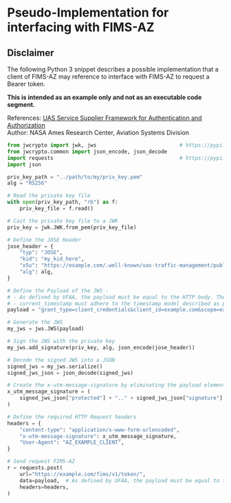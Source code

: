 # Pseudo-Implementation for interfacing with FIMS-AZ

## Disclaimer
The following Python 3 snippet describes a possible implementation that a client of FIMS-AZ may reference to interface with FIMS-AZ to request a Bearer token.

__This is intended as an example only and not as an executable code segment.__

References: [UAS Service Supplier Framework for Authentication and Authorization](https://utm.arc.nasa.gov/docs/2019-UTM_Framework-NASA-TM220364.pdf)  
Author: NASA Ames Research Center, Aviation Systems Division

```python
from jwcrypto import jwk, jws                           # https://pypi.org/project/jwcrypto/
from jwcrypto.common import json_encode, json_decode
import requests                                         # https://pypi.org/project/requests/
import json

priv_key_path = "../path/to/my/priv_key.pem"
alg = "RS256"

# Read the private key file
with open(priv_key_path, "rb") as f:
    priv_key_file = f.read()

# Cast the private key file to a JWK
priv_key = jwk.JWK.from_pem(priv_key_file)

# Define the JOSE Header
jose_header = {
    "typ": "JOSE",
    "kid": "my_kid_here",
    "x5u": "https://example.com/.well-known/uas-traffic-management/public.der",
    "alg": alg,
}

# Define the Payload of the JWS -
# - As defined by UFAA, the payload must be equal to the HTTP body. The request body / JWS payload must be URL encoded.
# - current_timestamp must adhere to the timestamp model described as per - https://github.com/nasa/utm-apis/blob/master/utm-domains/utm-domain-commons.yaml#L45
payload = "grant_type=client_credentials&client_id=example.com&scope=example.scope.read&audience=the-dss.co&current_timestamp=2020-06-19T13%3A37%3A52.562Z"

# Generate the JWS
my_jws = jws.JWS(payload)

# Sign the JWS with the private key
my_jws.add_signature(priv_key, alg, json_encode(jose_header))

# Decode the signed JWS into a JSON
signed_jws = my_jws.serialize()
signed_jws_json = json_decode(signed_jws)

# Create the x-utm-message-signature by eliminating the payload element of the signed JWS
x_utm_message_signature = (
    signed_jws_json["protected"] + ".." + signed_jws_json["signature"]
)

# Define the required HTTP Request headers
headers = {
    "content-type": "application/x-www-form-urlencoded",
    "x-utm-message-signature": x_utm_message_signature,
    "User-Agent": "AZ_EXAMPLE_CLIENT",
}

# Send request FIMS-AZ
r = requests.post(
    url="https://example.com/fims/v1/token/",
    data=payload,  # As defined by UFAA, the payload must be equal to the HTTP body
    headers=headers,
)
```
